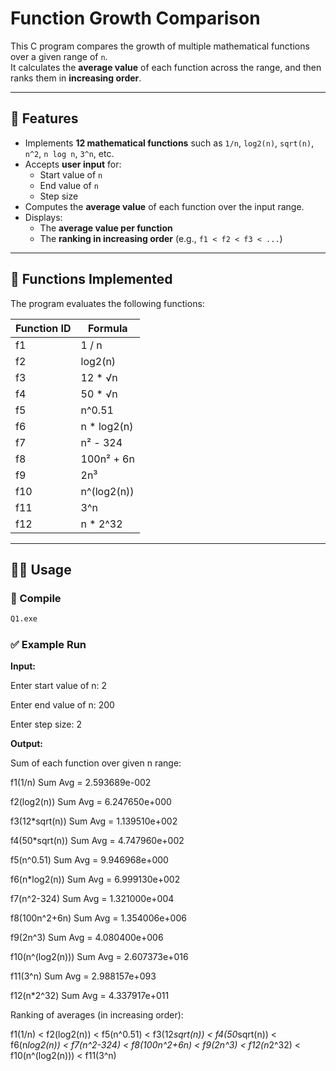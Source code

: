 # Function Growth Comparison

This C program compares the growth of multiple mathematical functions over a given range of `n`.  
It calculates the **average value** of each function across the range, and then ranks them in **increasing order**.

---

## 📌 Features
- Implements **12 mathematical functions** such as `1/n`, `log2(n)`, `sqrt(n)`, `n^2`, `n log n`, `3^n`, etc.
- Accepts **user input** for:
  - Start value of `n`
  - End value of `n`
  - Step size
- Computes the **average value** of each function over the input range.
- Displays:
  - The **average value per function**
  - The **ranking in increasing order** (e.g., `f1 < f2 < f3 < ...`)

---

## 📂 Functions Implemented

The program evaluates the following functions:

| Function ID | Formula              |
|-------------|----------------------|
| f1          | 1 / n                |
| f2          | log2(n)              |
| f3          | 12 * √n              |
| f4          | 50 * √n              |
| f5          | n^0.51               |
| f6          | n * log2(n)          |
| f7          | n² - 324             |
| f8          | 100n² + 6n           |
| f9          | 2n³                  |
| f10         | n^(log2(n))          |
| f11         | 3^n                  |
| f12         | n * 2^32             |

---

## 🧑‍💻 Usage

### 🔧 Compile

```bash
Q1.exe
```

### ✅ Example Run

**Input:**

Enter start value of n: 2

Enter end value of n: 200

Enter step size: 2

**Output:**

Sum of each function over given n range:

f1(1/n)               Sum Avg = 2.593689e-002

f2(log2(n))           Sum Avg = 6.247650e+000

f3(12*sqrt(n))        Sum Avg = 1.139510e+002

f4(50*sqrt(n))        Sum Avg = 4.747960e+002

f5(n^0.51)            Sum Avg = 9.946968e+000

f6(n*log2(n))         Sum Avg = 6.999130e+002

f7(n^2-324)           Sum Avg = 1.321000e+004

f8(100n^2+6n)         Sum Avg = 1.354006e+006

f9(2n^3)              Sum Avg = 4.080400e+006

f10(n^(log2(n)))      Sum Avg = 2.607373e+016

f11(3^n)              Sum Avg = 2.988157e+093

f12(n*2^32)           Sum Avg = 4.337917e+011

Ranking of averages (in increasing order):

f1(1/n) < f2(log2(n)) < f5(n^0.51) < f3(12*sqrt(n)) < f4(50*sqrt(n)) < f6(n*log2(n)) < f7(n^2-324) < f8(100n^2+6n) < f9(2n^3) < f12(n*2^32) < f10(n^(log2(n))) < f11(3^n)

